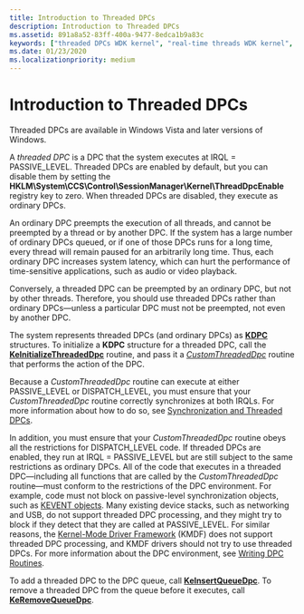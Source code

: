 ```yaml
---
title: Introduction to Threaded DPCs
description: Introduction to Threaded DPCs
ms.assetid: 891a8a52-83ff-400a-9477-8edca1b9a83c
keywords: ["threaded DPCs WDK kernel", "real-time threads WDK kernel", "preempted DPCs WDK kernel"]
ms.date: 01/23/2020
ms.localizationpriority: medium
---
```


# Introduction to Threaded DPCs

Threaded DPCs are available in Windows Vista and later versions of Windows.

A *threaded DPC* is a DPC that the system executes at IRQL = PASSIVE\_LEVEL. Threaded DPCs are enabled by default, but you can disable them by setting the **HKLM\\System\\CCS\\Control\\SessionManager\\Kernel\\ThreadDpcEnable** registry key to zero. When threaded DPCs are disabled, they execute as ordinary DPCs.

An ordinary DPC preempts the execution of all threads, and cannot be preempted by a thread or by another DPC. If the system has a large number of ordinary DPCs queued, or if one of those DPCs runs for a long time, every thread will remain paused for an arbitrarily long time. Thus, each ordinary DPC increases system latency, which can hurt the performance of time-sensitive applications, such as audio or video playback.

Conversely, a threaded DPC can be preempted by an ordinary DPC, but not by other threads. Therefore, you should use threaded DPCs rather than ordinary DPCs—unless a particular DPC must not be preempted, not even by another DPC.

The system represents threaded DPCs (and ordinary DPCs) as [**KDPC**](./eprocess.md) structures. To initialize a **KDPC** structure for a threaded DPC, call the [**KeInitializeThreadedDpc**](/windows-hardware/drivers/ddi/wdm/nf-wdm-keinitializethreadeddpc) routine, and pass it a [*CustomThreadedDpc*](https://msdn.microsoft.com/library/windows/hardware/ff542976) routine that performs the action of the DPC.

Because a *CustomThreadedDpc* routine can execute at either PASSIVE\_LEVEL or DISPATCH\_LEVEL, you must ensure that your *CustomThreadedDpc* routine correctly synchronizes at both IRQLs. For more information about how to do so, see [Synchronization and Threaded DPCs](synchronization-and-threaded-dpcs.md).

In addition, you must ensure that your *CustomThreadedDpc* routine obeys all the restrictions for DISPATCH\_LEVEL code. If threaded DPCs are enabled, they run at IRQL = PASSIVE\_LEVEL but are still subject to the same restrictions as ordinary DPCs. All of the code that executes in a threaded DPC—including all functions that are called by the *CustomThreadedDpc* routine—must conform to the restrictions of the DPC environment. For example, code must not block on passive-level synchronization objects, such as [KEVENT objects](defining-and-using-an-event-object.md). Many existing device stacks, such as networking and USB, do not support threaded DPC processing, and they might try to block if they detect that they are called at PASSIVE\_LEVEL. For similar reasons, the [Kernel-Mode Driver Framework](../wdf/index.md) (KMDF) does not support threaded DPC processing, and KMDF drivers should not try to use threaded DPCs. For more information about the DPC environment, see [Writing DPC Routines](writing-dpc-routines.md).

To add a threaded DPC to the DPC queue, call [**KeInsertQueueDpc**](/windows-hardware/drivers/ddi/wdm/nf-wdm-keinsertqueuedpc). To remove a threaded DPC from the queue before it executes, call [**KeRemoveQueueDpc**](/windows-hardware/drivers/ddi/wdm/nf-wdm-keremovequeuedpc).